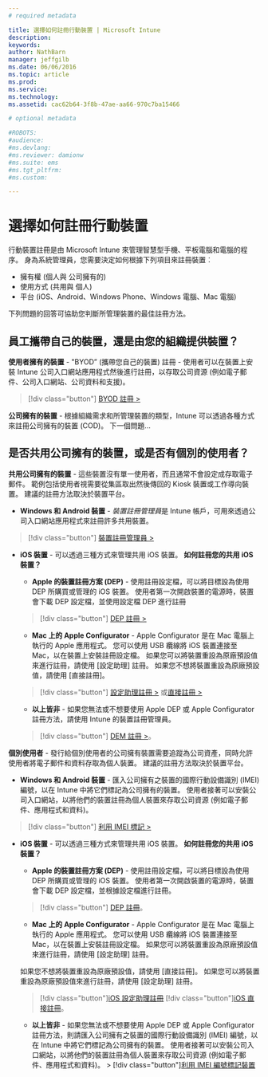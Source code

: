 ```yaml
---
# required metadata

title: 選擇如何註冊行動裝置 | Microsoft Intune
description:
keywords:
author: NathBarn
manager: jeffgilb
ms.date: 06/06/2016
ms.topic: article
ms.prod:
ms.service:
ms.technology:
ms.assetid: cac62b64-3f8b-47ae-aa66-970c7ba15466

# optional metadata

#ROBOTS:
#audience:
#ms.devlang:
#ms.reviewer: damionw
#ms.suite: ems
#ms.tgt_pltfrm:
#ms.custom:

---
```


# 選擇如何註冊行動裝置

行動裝置註冊是由 Microsoft Intune 來管理智慧型手機、平板電腦和電腦的程序。 身為系統管理員，您需要決定如何根據下列項目來註冊裝置︰

 -  擁有權 (個人與 公司擁有的)
 -  使用方式 (共用與 個人)
 -  平台 (iOS、Android、Windows Phone、Windows 電腦、Mac 電腦)

下列問題的回答可協助您判斷所管理裝置的最佳註冊方法。

## 員工攜帶自己的裝置，還是由您的組織提供裝置？

  **使用者擁有的裝置** - "BYOD” (攜帶您自己的裝置) 註冊 - 使用者可以在裝置上安裝 Intune 公司入口網站應用程式然後進行註冊，以存取公司資源 (例如電子郵件、公司入口網站、公司資料和支援)。  
  > [!div class="button"]   [BYOD 註冊 >](..deploy-use/get-ready-to-enroll-devices-in-microsoft-intune)

  **公司擁有的裝置** - 根據組織需求和所管理裝置的類型，Intune 可以透過各種方式來註冊公司擁有的裝置 (COD)。 下一個問題...

## 是否共用公司擁有的裝置，或是否有個別的使用者？

**共用公司擁有的裝置** - 這些裝置沒有單一使用者，而且通常不會設定成存取電子郵件。 範例包括使用者視需要從集區取出然後傳回的 Kiosk 裝置或工作導向裝置。 建議的註冊方法取決於裝置平台。

  - **Windows 和 Android 裝置** - *裝置註冊管理員*是 Intune 帳戶，可用來透過公司入口網站應用程式來註冊許多共用裝置。
  > [!div class="button"]   [裝置註冊管理員 >](../deploy-use/enroll-corporate-owned-devices-with-the-device-enrollment-manager-in-microsoft-intune)

  - **iOS 裝置** - 可以透過三種方式來管理共用 iOS 裝置。  **如何註冊您的共用 iOS 裝置？**

    - **Apple 的裝置註冊方案 (DEP)** - 使用註冊設定檔，可以將目標設為使用 DEP 所購買或管理的 iOS 裝置。 使用者第一次開啟裝置的電源時，裝置會下載 DEP 設定檔，並使用設定檔 DEP 進行註冊
    > [!div class="button"]     [DEP 註冊 >](../deploy-use/ios-device-enrollment-program-in-microsoft-intune)

    - **Mac 上的 Apple Configurator** - Apple Configurator 是在 Mac 電腦上執行的 Apple 應用程式。 您可以使用 USB 纜線將 iOS 裝置連接至 Mac，以在裝置上安裝註冊設定檔。 如果您可以將裝置重設為原廠預設值來進行註冊，請使用 [設定助理] 註冊。 如果您不想將裝置重設為原廠預設值，請使用 [直接註冊]。

    > [!div class="button"]     [設定助理註冊 >](../deploy-use/ios-setup-assistant-enrollment-in-microsoft-intune) 或[直接註冊 >](../deploy-use/ios-direct-enrollment-in-microsoft-intune)

    - **以上皆非** - 如果您無法或不想要使用 Apple DEP 或 Apple Configurator 註冊方法，請使用 Intune 的裝置註冊管理員。
    > [!div class="button"]     [DEM 註冊 >](../deploy-use/enroll-corporate-owned-devices-with-the-device-enrollment-manager-in-microsoft-intune)。

**個別使用者** - 發行給個別使用者的公司擁有裝置需要追蹤為公司資產，同時允許使用者將電子郵件和資料存取為個人裝置。 建議的註冊方法取決於裝置平台。

  - **Windows 和 Android 裝置** - 匯入公司擁有之裝置的國際行動設備識別 (IMEI) 編號，以在 Intune 中將它們標記為公司擁有的裝置。 使用者接著可以安裝公司入口網站，以將他們的裝置註冊為個人裝置來存取公司資源 (例如電子郵件、應用程式和資料)。
  > [!div class="button"]   [利用 IMEI 標記 >](../deploy-use/specify-corporate-owned-devices-with-international-mobile-equipment-identity-imei-numbers)

  - **iOS 裝置** - 可以透過三種方式來管理共用 iOS 裝置。  **如何註冊您的共用 iOS 裝置？**

    - **Apple 的裝置註冊方案 (DEP)** - 使用註冊設定檔，可以將目標設為使用 DEP 所購買或管理的 iOS 裝置。 使用者第一次開啟裝置的電源時，裝置會下載 DEP 設定檔，並根據設定檔進行註冊。
    > [!div class="button"]     [DEP 註冊](../deploy-use/ios-device-enrollment-program-in-microsoft-intune)。

    - **Mac 上的 Apple Configurator** - Apple Configurator 是在 Mac 電腦上執行的 Apple 應用程式。 您可以使用 USB 纜線將 iOS 裝置連接至 Mac，以在裝置上安裝註冊設定檔。 如果您可以將裝置重設為原廠預設值來進行註冊，請使用 [設定助理] 註冊。

    如果您不想將裝置重設為原廠預設值，請使用 [直接註冊]。
    如果您可以將裝置重設為原廠預設值來進行註冊，請使用 [設定助理] 註冊。
    > [!div class="button"][iOS 設定助理註冊](../deploy-use/ios-setup-assistant-enrollment-in-microsoft-intune) [!div class="button"][iOS 直接註冊](../deploy-use/ios-direct-enrollment-in-microsoft-intune)。

    - **以上皆非** - 如果您無法或不想要使用 Apple DEP 或 Apple Configurator 註冊方法，則請匯入公司擁有之裝置的國際行動設備識別 (IMEI) 編號，以在 Intune 中將它們標記為公司擁有的裝置。 使用者接著可以安裝公司入口網站，以將他們的裝置註冊為個人裝置來存取公司資源 (例如電子郵件、應用程式和資料)。 > [!div class="button"][利用 IMEI 編號標記裝置](../deploy-use/specify-corporate-owned-devices-with-international-mobile-equipment-identity-imei-numbers)


<!--HONumber=Jun16_HO1-->


